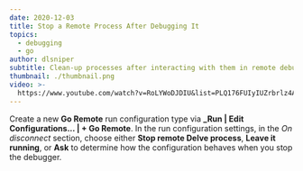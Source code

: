```yaml
---
date: 2020-12-03
title: Stop a Remote Process After Debugging It
topics:
  - debugging
  - go
author: dlsniper
subtitle: Clean-up processes after interacting with them in remote debugging scenarios.
thumbnail: ./thumbnail.png
video: >-
  https://www.youtube.com/watch?v=RoLYWoDJDIU&list=PLQ176FUIyIUZrbrlz4AY1V8VzBJKZyVlW&index=147
---
```


Create a new **Go Remote** run configuration type via **\_Run | Edit Configurations... | + Go Remote**. In the run configuration settings, in the _On disconnect_ section, choose either **Stop remote Delve process**, **Leave it running**, or **Ask** to determine how the configuration behaves when you stop the debugger.
